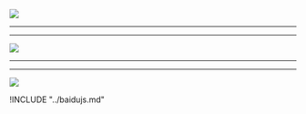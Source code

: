 ![](https://hcdn1.luffycity.com/data/knight/img/005.jpg)  
***
***
![](https://hcdn1.luffycity.com/data/knight/img/006.jpg)
***
***
![](https://hcdn1.luffycity.com/data/knight/img/007.jpg)

!INCLUDE "../baidujs.md"
